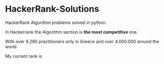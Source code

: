 # HackerRank-Solutions

HackerRank Algorithm problems solved in python.

In Hackerrank the Algorithm section is <strong> the most competitive </strong> one.

With over 9.280 practitioners only in Greece and over 4.000.000 around the world

My current rank is 
